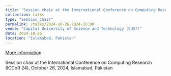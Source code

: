 ```yaml
---
title: "Session chair at the International Conference on Computing Research (ICCoR 24)"
collection: talks
type: "Session Chair"
permalink: /talks/2024-10-26-2024-ICCOR
venue: "Capital University of Science and Technology (CUST)"
date: 2024-10-26
location: "Islamabad, Pakistan"
---
```


[More information](https://iccor.cust.edu.pk/)

Session chair at the International Conference on Computing Research (ICCoR 24), October 26, 2024, Islamabad, Pakistan
